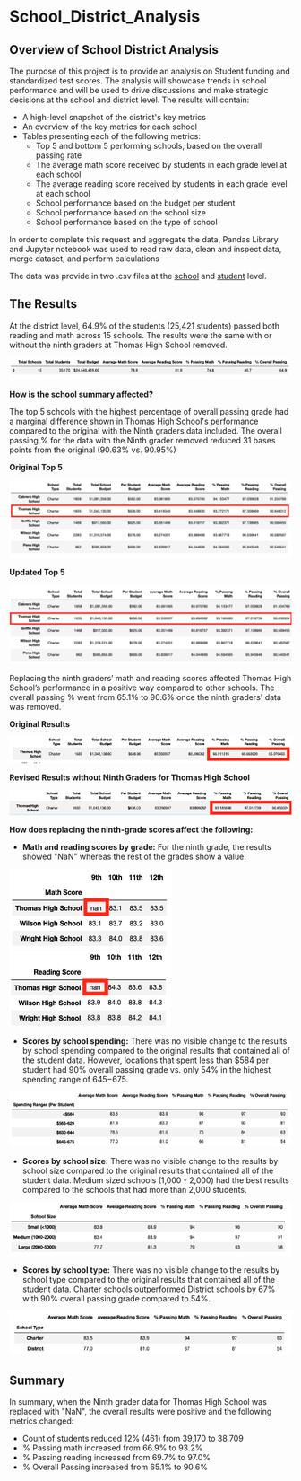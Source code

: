 # School_District_Analysis

## Overview of School District Analysis

The purpose of this project is to provide an analysis on Student funding and standardized test scores. The analysis will showcase trends in school performance and will be used to drive discussions and make strategic decisions at the school and district level. The results will contain:

* A high-level snapshot of the district's key metrics
* An overview of the key metrics for each school
* Tables presenting each of the following metrics:
	* Top 5 and bottom 5 performing schools, based on the overall passing rate
	* The average math score received by students in each grade level at each school
	* The average reading score received by students in each grade level at each school
	* School performance based on the budget per student
	* School performance based on the school size 
	* School performance based on the type of school

In order to complete this request and aggregate the data, Pandas Library and Jupyter notebook was used to read raw data, clean and inspect data, merge dataset, and perform calculations

The data was provide in two .csv files at the [school](https://github.com/amylio/School_District_Analysis/blob/main/Resources/schools_complete.csv) and [student](https://github.com/amylio/School_District_Analysis/blob/main/Resources/students_complete.csv) level. 


## The Results

At the district level, 64.9% of the students (25,421 students) passed both reading and math across 15 schools. The results were the same with or without the ninth graders at Thomas High School removed.

![district_summary](https://github.com/amylio/School_District_Analysis/blob/main/MOD4_Challenge_Submission/Images/District_Summary.png)

**How is the school summary affected?**

The top 5 schools with the highest percentage of overall passing grade had a marginal difference shown in Thomas High School's performance compared to the original with the Ninth graders data included. The overall passing % for the data with the Ninth grader removed reduced 31 bases points from the original (90.63% vs. 90.95%)

**Original Top 5**

![orig_top_5](https://github.com/amylio/School_District_Analysis/blob/main/MOD4_Challenge_Submission/Images/Orig_Top%205.png)

**Updated Top 5**

![top_5](https://github.com/amylio/School_District_Analysis/blob/main/MOD4_Challenge_Submission/Images/Top_5.png)

Replacing the ninth graders’ math and reading scores affected Thomas High School’s performance in a positive way compared to other schools. The overall passing % went from 65.1% to 90.6% once the ninth graders' data was removed.

**Original Results**

![Orig_THS_Results](https://github.com/amylio/School_District_Analysis/blob/main/MOD4_Challenge_Submission/Images/Orig_THS_Results.png)

**Revised Results without Ninth Graders for Thomas High School**

![Revised_THS_Results](https://github.com/amylio/School_District_Analysis/blob/main/MOD4_Challenge_Submission/Images/Revised_THS_Results.png)

**How does replacing the ninth-grade scores affect the following:**

* **Math and reading scores by grade:** For the ninth grade, the results showed "NaN" whereas the rest of the grades show a value.

![math_results](https://github.com/amylio/School_District_Analysis/blob/main/MOD4_Challenge_Submission/Images/Math_Score.png)
![reading_results](https://github.com/amylio/School_District_Analysis/blob/main/MOD4_Challenge_Submission/Images/Reading_Score.png)

* **Scores by school spending:** There was no visible change to the results by school spending compared to the original results that contained all of the student data. However, locations that spent less than $584 per student had 90% overall passing grade vs. only 54% in the highest spending range of $645-$675.

![spend](https://github.com/amylio/School_District_Analysis/blob/main/MOD4_Challenge_Submission/Images/Orig_spend.png)

* **Scores by school size:** There was no visible change to the results by school size compared to the original results that contained all of the student data. Medium sized schools (1,000 - 2,000) had the best results compared to the schools that had more than 2,000 students.

![size](https://github.com/amylio/School_District_Analysis/blob/main/MOD4_Challenge_Submission/Images/Score_by_Size.png)

* **Scores by school type:** There was no visible change to the results by school type compared to the original results that contained all of the student data. Charter schools outperformed District schools by 67% with 90% overall passing grade compared to 54%.

![type](https://github.com/amylio/School_District_Analysis/blob/main/MOD4_Challenge_Submission/Images/Score_by_type.png)

## Summary

In summary, when the Ninth grader data for Thomas High School was replaced with "NaN", the overall results were positive and the following metrics changed:

* Count of students reduced 12% (461) from 39,170 to 38,709
* % Passing math increased from 66.9% to 93.2%
* % Passing reading increased from 69.7% to 97.0%
* % Overall Passing increased from 65.1% to 90.6%
 
